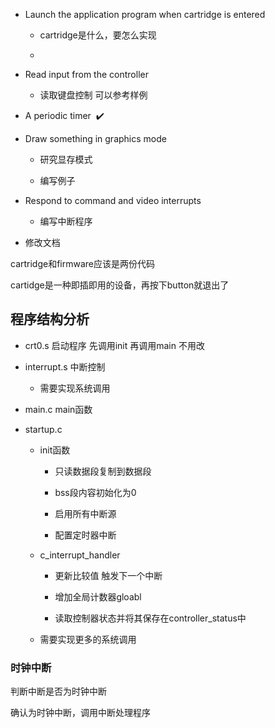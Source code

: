 - Launch the application program when cartridge is entered
  
  - cartridge是什么，要怎么实现
  
  - 

- Read input from the controller
  
  - 读取键盘控制 可以参考样例

- A periodic timer  :heavy_check_mark:

- Draw something in graphics mode
  
  - 研究显存模式
  
  - 编写例子

- Respond to command and video interrupts
  
  - 编写中断程序

- 修改文档

cartridge和firmware应该是两份代码

cartidge是一种即插即用的设备，再按下button就退出了

## 程序结构分析

- crt0.s 启动程序 先调用init 再调用main 不用改

- interrupt.s 中断控制
  
  - 需要实现系统调用

- main.c main函数

- startup.c 
  
  - init函数
    
    - 只读数据段复制到数据段
    
    - bss段内容初始化为0
    
    - 启用所有中断源
    
    - 配置定时器中断
  
  - c_interrupt_handler
    
    - 更新比较值 触发下一个中断
    
    - 增加全局计数器gloabl
    
    - 读取控制器状态并将其保存在controller_status中
  
  - 需要实现更多的系统调用





### 时钟中断

判断中断是否为时钟中断

确认为时钟中断，调用中断处理程序


